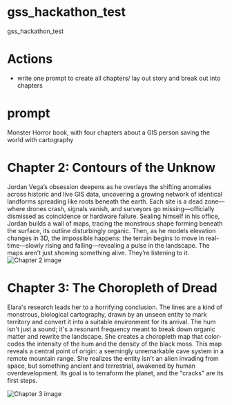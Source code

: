 # gss_hackathon_test
gss_hackathon_test



# Actions

- write one prompt to create all chapters/ lay out story and break out into chapters 


# prompt 

Monster Horror book, with four chapters about a GIS person saving the world with cartography

# Chapter 2: Contours of the Unknow

Jordan Vega’s obsession deepens as he overlays the shifting anomalies across historic and live GIS data, uncovering a growing network of identical landforms spreading like roots beneath the earth. Each site is a dead zone—where drones crash, signals vanish, and surveyors go missing—officially dismissed as coincidence or hardware failure. Sealing himself in his office, Jordan builds a wall of maps, tracing the monstrous shape forming beneath the surface, its outline disturbingly organic. Then, as he models elevation changes in 3D, the impossible happens: the terrain begins to move in real-time—slowly rising and falling—revealing a pulse in the landscape. The maps aren’t just showing something alive. They’re listening to it.
![Chapter 2 image](src/chapter2.png)

# Chapter 3: The Choropleth of Dread
Elara's research leads her to a horrifying conclusion. The lines are a kind of monstrous, biological cartography, drawn by an unseen entity to mark territory and convert it into a suitable environment for its arrival. The hum isn't just a sound; it's a resonant frequency meant to break down organic matter and rewrite the landscape. She creates a choropleth map  that color-codes the intensity of the hum and the density of the black moss. This map reveals a central point of origin: a seemingly unremarkable cave system in a remote mountain range. She realizes the entity isn't an alien invading from space, but something ancient and terrestrial, awakened by human overdevelopment. Its goal is to terraform the planet, and the "cracks" are its first steps.

![Chapter 3 image](src/chapter3.png)

